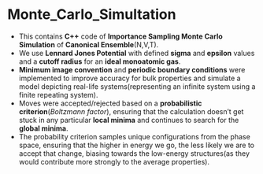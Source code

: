 # Monte_Carlo_Simultation
- This contains **C++** code of **Importance Sampling Monte Carlo Simulation** of **Canonical Ensemble**(N,V,T).
- We use **Lennard Jones Potential** with defined **sigma** and **epsilon** values and a **cutoff radius** for an **ideal monoatomic gas**.
- **Minimum image convention** and **periodic boundary conditions** were implemented to improve accuracy for bulk properties and simulate a model depicting real-life systems(representing an infinite system using a finite repeating system).
- Moves were accepted/rejected based on a **probabilistic criterion**(*Boltzmann factor*), ensuring that the calculation doesn’t get stuck in any particular **local minima** and continues to search for the **global minima**.
- The probability criterion samples unique configurations from the phase space, ensuring that the higher in energy we go, the less likely we are to accept that change, biasing towards the low-energy structures(as they would contribute more strongly to the average properties).
